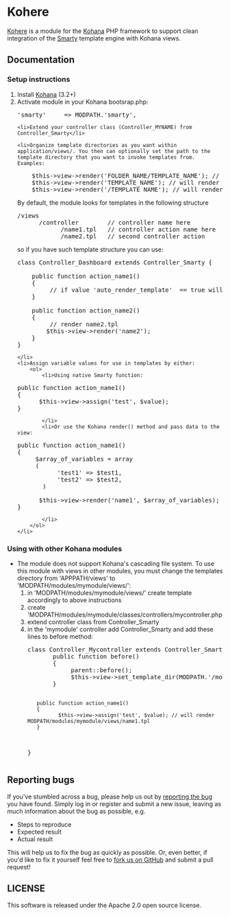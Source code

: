 # Kohere
[Kohere](https://github.com/huffingtonpost/Kohere) is a module for the [Kohana](http://www.kohanaframework.org) PHP framework to support clean integration of the [Smarty](http://www.smarty.net/) template engine with Kohana views.

## Documentation
### Setup instructions

<ol>
    <li>Install <a href="http://kohanaframework.org/" target="_blank">Kohana</a> (3.2+)</li>
    <li>Activate module in your Kohana bootsrap.php:
<pre>
'smarty'     => MODPATH.'smarty',
</pre>
    </li>

    <li>Extend your controller class (Controller_MYNAME) from Controller_Smarty</li>

    <li>Organize template directories as you want within application/views/. You then can optionally set the path to the template directory that you want to invoke templates from. Examples:
<pre>
    $this->view->render('FOLDER_NAME/TEMPLATE_NAME'); // under /application/views/
    $this->view->render('TEMPLATE_NAME'); // will render template under current controller folder
    $this->view->render('/TEMPLATE_NAME'); // will render template under views/ directory
</pre>

By default, the module looks for templates in the following structure
<pre>
/views
      /controller        // controller name here
            /name1.tpl   // controller action name here
            /name2.tpl   // second controller action
</pre>
so if you have such template structure you can use:
<pre>
class Controller_Dashboard extends Controller_Smarty {

    public function action_name1()
    {   
         // if value 'auto_render_template'  == true will render name1.tpl template automatically
    }

    public function action_name2()
    {   
         // render name2.tpl
        $this->view->render('name2');    
    }
}
</pre>
    </li>
    <li>Assign variable values for use in templates by either:
        <ol>
            <li>Using native Smarty function:
<pre>
public function action_name1()
{    
      $this->view->assign('test', $value);
}   
</pre>
            </li>
            <li>Or use the Kohana render() method and pass data to the view:
<pre>
public function action_name1()
{    
     $array_of_variables = array
     (
           'test1' => $test1,
           'test2' => $test2,
       )

      $this->view->render('name1', $array_of_variables);
}
</pre>
            </li>
        </ol>
    </li>
</ol>

### Using with other Kohana modules
<ul>
    <li>The module does not support Kohana's cascading file system. To use this module with views in other modules, you must change the templates directory from 'APPPATH/views' to 'MODPATH/modules/mymodule/views/':
        <ol>
            <li>in 'MODPATH/modules/mymodule/views/' create template accordingly to above instructions</li>
            <li>create 'MODPATH/modules/mymodule/classes/controllers/mycontroller.php</li>
            <li>extend controller class from Controller_Smarty</li>
            <li>in the 'mymodule' controller add Controller_Smarty and add these lines to before method:
<pre>
class Controller_Mycontroller extends Controller_Smarty {
       public function before()
       {    
            parent::before();
            $this->view->set_template_dir(MODPATH.'/modules/mymodule/views/');
       }
       
       public function action_name1()
       {    
              $this->view->assign('test', $value); // will render MODPATH/modules/mymodule/views/name1.tpl 
       }  
}
</pre>
            </li>
        </ol>
    </li>
</ul>

## Reporting bugs
If you've stumbled across a bug, please help us out by [reporting the bug](https://github.com/huffingtonpost/huffpost-kohana-smarty/issues) you have found. Simply log in or register and submit a new issue, leaving as much information about the bug as possible, e.g.

* Steps to reproduce
* Expected result
* Actual result

This will help us to fix the bug as quickly as possible. Or, even better, if you'd like to fix it yourself feel free to [fork us on GitHub](https://github.com/huffingtonpost/huffpost-kohana-smarty/) and submit a pull request!

## LICENSE
This software is released under the Apache 2.0 open source license.
